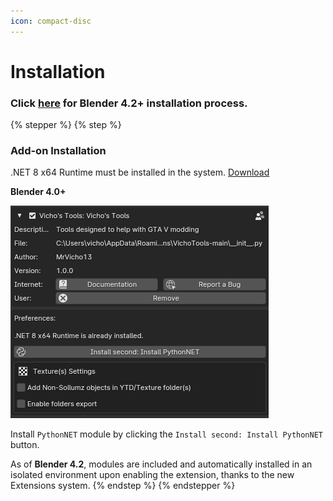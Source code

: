 ```yaml
---
icon: compact-disc
---
```


# Installation

### Click [here](blender-4.2+.md) for Blender 4.2+ installation process.



{% stepper %}
{% step %}
### Add-on Installation

.NET 8 x64 Runtime must be installed in the system. [Download](https://dotnet.microsoft.com/en-us/download/dotnet/thank-you/runtime-desktop-8.0.8-windows-x64-installer)

**Blender 4.0+**

![](<../../../../../.gitbook/assets/image (2) (2).png>)

Install `PythonNET` module by clicking the `Install second: Install PythonNET` button.

As of **Blender 4.2**, modules are included and automatically installed in an isolated environment upon enabling the extension, thanks to the new Extensions system.
{% endstep %}
{% endstepper %}
